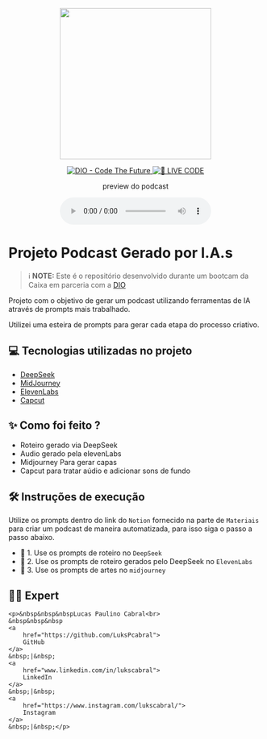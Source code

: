 <p align="center">
<img 
    src="./assets/cover.png"
    width="300"
/>
</p>

<p align="center">
<a href="https://dio.me/">
    <img 
        src="https://img.shields.io/badge/DIO-Code_The_Future-28DA77?logo=youtube" 
        alt="DIO - Code The Future">
</a>
<a href="https://dio.me/">
<img 
    src="https://img.shields.io/badge/🔴_LIVE_CODE-FF5E72" 
    alt="🔴 LIVE CODE">
</a>
</p>

<p align="center">
    preview do podcast
</p>

<div align="center">
    <audio src="output/podcast_editado.MP3" controls title="Podcast editado"></audio>
</div>

# Projeto Podcast Gerado por I.A.s


 > ℹ️ **NOTE:** Este é o repositório desenvolvido durante um bootcam da Caixa em parceria com a [DIO](https://dio.me)

Projeto com o objetivo de gerar um podcast utilizando ferramentas de IA através de prompts mais trabalhado.

Utilizei uma esteira de prompts para gerar cada etapa do processo criativo.

## 💻 Tecnologias utilizadas no projeto

- [DeepSeek](https://chat.deepseek.com) 
- [MidJourney](https://www.midjourney.com/app/)
- [ElevenLabs](https://beta.elevenlabs.io/)
- [Capcut](https://www.capcut.com/pt-br/)

## ✨ Como foi feito ?

- Roteiro gerado via DeepSeek
- Audio gerado pela elevenLabs
- Midjourney Para gerar capas
- Capcut para tratar aúdio e adicionar sons de fundo



## 🛠️ Instruções de execução

Utilize os prompts dentro do link do `Notion` fornecido na parte de `Materiais` para criar um podcast de maneira automatizada, para isso siga o passo a passo abaixo.

- 🤖 1. Use os prompts de roteiro no `DeepSeek`
- 🤖 2. Use os prompts de roteiro gerados pelo DeepSeek no  `ElevenLabs`
- 🤖 3. Use os prompts de artes no `midjourney`

## 👨‍💻 Expert

 
    <p>&nbsp&nbsp&nbspLucas Paulino Cabral<br>
    &nbsp&nbsp&nbsp
    <a 
        href="https://github.com/LuksPcabral">
        GitHub
    </a>
    &nbsp;|&nbsp;
    <a 
        href="www.linkedin.com/in/lukscabral">
        LinkedIn
    </a>
    &nbsp;|&nbsp;
    <a 
        href="https://www.instagram.com/lukscabral/">
        Instagram
    </a>
    &nbsp;|&nbsp;</p>
</p>
<br/><br/>
<p>
